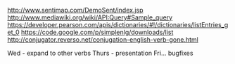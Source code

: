 http://www.sentimap.com/DemoSent/index.jsp
http://www.mediawiki.org/wiki/API:Query#Sample_query
https://developer.pearson.com/apis/dictionaries/#!/dictionaries/listEntries_get_0
https://code.google.com/p/simplenlg/downloads/list
http://conjugator.reverso.net/conjugation-english-verb-gone.html

Wed - expand to other verbs
Thurs - presentation
Fri... bugfixes
